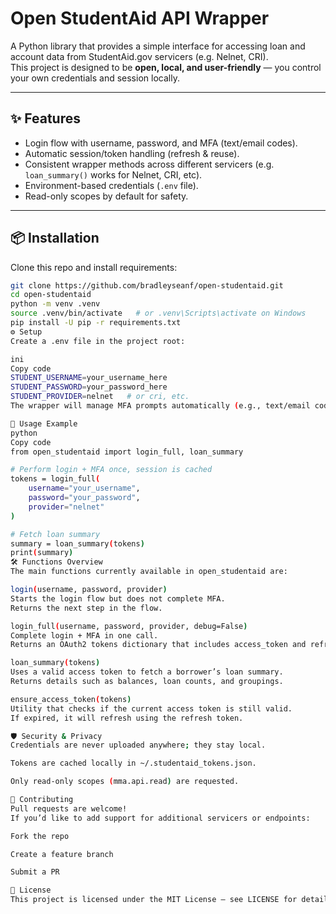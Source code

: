 # Open StudentAid API Wrapper

A Python library that provides a simple interface for accessing loan and account data from StudentAid.gov servicers (e.g. Nelnet, CRI).  
This project is designed to be **open, local, and user-friendly** — you control your own credentials and session locally.

---

## ✨ Features
- Login flow with username, password, and MFA (text/email codes).
- Automatic session/token handling (refresh & reuse).
- Consistent wrapper methods across different servicers (e.g. `loan_summary()` works for Nelnet, CRI, etc).
- Environment-based credentials (`.env` file).
- Read-only scopes by default for safety.

---

## 📦 Installation

Clone this repo and install requirements:

```bash
git clone https://github.com/bradleyseanf/open-studentaid.git
cd open-studentaid
python -m venv .venv
source .venv/bin/activate   # or .venv\Scripts\activate on Windows
pip install -U pip -r requirements.txt
⚙️ Setup
Create a .env file in the project root:

ini
Copy code
STUDENT_USERNAME=your_username_here
STUDENT_PASSWORD=your_password_here
STUDENT_PROVIDER=nelnet   # or cri, etc.
The wrapper will manage MFA prompts automatically (e.g., text/email code).

🚀 Usage Example
python
Copy code
from open_studentaid import login_full, loan_summary

# Perform login + MFA once, session is cached
tokens = login_full(
    username="your_username",
    password="your_password",
    provider="nelnet"
)

# Fetch loan summary
summary = loan_summary(tokens)
print(summary)
🛠️ Functions Overview
The main functions currently available in open_studentaid are:

login(username, password, provider)
Starts the login flow but does not complete MFA.
Returns the next step in the flow.

login_full(username, password, provider, debug=False)
Complete login + MFA in one call.
Returns an OAuth2 tokens dictionary that includes access_token and refresh_token.

loan_summary(tokens)
Uses a valid access token to fetch a borrower’s loan summary.
Returns details such as balances, loan counts, and groupings.

ensure_access_token(tokens)
Utility that checks if the current access token is still valid.
If expired, it will refresh using the refresh token.

🛡️ Security & Privacy
Credentials are never uploaded anywhere; they stay local.

Tokens are cached locally in ~/.studentaid_tokens.json.

Only read-only scopes (mma.api.read) are requested.

🤝 Contributing
Pull requests are welcome!
If you’d like to add support for additional servicers or endpoints:

Fork the repo

Create a feature branch

Submit a PR

📄 License
This project is licensed under the MIT License — see LICENSE for details.